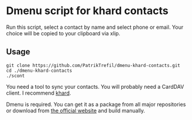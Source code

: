 # Dmenu script for khard contacts

Run this script, select a contact by name and select phone or email. Your choice will be copied to your clipboard via xlip.

## Usage

```
git clone https://github.com/PatrikTrefil/dmenu-khard-contacts.git
cd ./dmenu-khard-contacts
./scont
```

You need a tool to sync your contacts. You will probably need a CardDAV client. I recommend [khard](https://github.com/scheibler/khard/).

Dmenu is required. You can get it as a package from all major repositories or download from [the official website](https://tools.suckless.org/dmenu/) and build manually.
